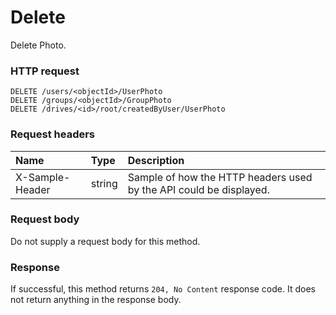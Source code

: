 # Delete

Delete Photo.
### HTTP request
```http
DELETE /users/<objectId>/UserPhoto
DELETE /groups/<objectId>/GroupPhoto
DELETE /drives/<id>/root/createdByUser/UserPhoto

```
### Request headers
| Name       | Type | Description|
|:---------------|:--------|:----------|
| X-Sample-Header  | string  | Sample of how the HTTP headers used by the API could be displayed.|

### Request body
Do not supply a request body for this method.


### Response
If successful, this method returns `204, No Content` response code. It does not return anything in the response body.


<!-- uuid: 3b7719bd-51e2-445e-b786-d0465fd1e35f
2015-10-09 17:14:37 UTC -->